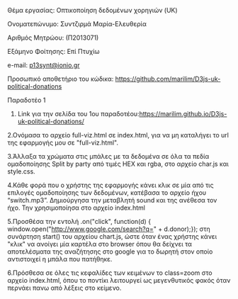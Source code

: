  Θέμα εργασίας: Οπτικοποίηση δεδομένων χορηγιών (UK)


Ονοματεπώνυμο: Συντζιρμά Μαρία-Ελευθερία

Αριθμός Μητρώου: (Π2013071)

Εξάμηνο Φοίτησης: Επί Πτυχίω

e-mail: p13synt@ionio.gr

Προσωπικό αποθετήριο του κώδικα: https://github.com/marilim/D3js-uk-political-donations

Παραδοτέο 1

1. Link για την σελίδα του 1ου παραδοτέου:https://marilim.github.io/D3js-uk-political-donations/

2.Ονόμασα το αρχείο full-viz.html σε index.html, για να μη καταλήγει το url της εφαρμογής μου σε "full-viz.html".

3.Άλλαξα τα χρώματα στις μπάλες με τα δεδομένα σε όλα τα πεδία ομαδοποίησης Split by party από τιμές HEX και rgba, στο αρχείο char.js και style.css. 

4.Κάθε φορά που ο χρήστης της εφαρμογής κάνει κλικ σε μία από τις επιλογές ομαδοποίησης των δεδομένων, κατέβασα το αρχείο ήχου “switch.mp3”. Δημιούργησα την μεταβλητή sound και της ανέθεσα τον ήχο. Την χρησιμοποίησα στο αρχείο index.html

5.Προσθέσα την εντολή .on("click", function(d) { window.open("http://www.google.com/search?q=" + d.donor);}); στη συνάρτηση start() του αρχείου chart.js, ώστε όταν ένας χρήστης κάνει "κλικ" να ανοίγει μία καρτέλα στο browser όπου θα δείχνει τα αποτελέσματα της αναζήτησης στο google για το δωρητή στον οποίο αντιστοιχεί η μπάλα που πατήθηκε.

6.Πρόσθεσα σε όλες τις κεφαλίδες των κειμένων το class=zoom στο αρχείο index.html, όπου το ποντίκι λειτουργεί ως μεγενθυτικός φακός όταν περνάει πανω από λέξεις στο κείμενο.
